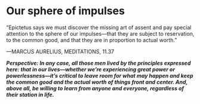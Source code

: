 # Our sphere of impulses

“Epictetus says we must discover the missing art of assent and pay special attention to the sphere of our impulses—that they are subject to reservation, to the common good, and that they are in proportion to actual worth.”

—MARCUS AURELIUS, MEDITATIONS, 11.37

***Perspective: In any case, all those men lived by the principles expressed here: that in our lives—whether we’re experiencing great power or powerlessness—it’s critical to leave room for what may happen and keep the common good and the actual worth of things front and center. And, above all, be willing to learn from anyone and everyone, regardless of their station in life.***